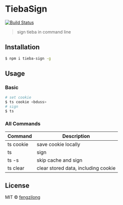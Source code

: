 # TiebaSign

[![Build Status](https://travis-ci.org/bluelovers/tieba-sign.svg?branch=master)](https://travis-ci.org/bluelovers/tieba-sign)

> sign tieba in command line

## Installation

```bash
$ npm i tieba-sign -g
```

## Usage

### Basic

```bash
# set cookie
$ ts cookie <bduss>
# sign
$ ts
```

### All Commands

Command | Description
------- | -----------
ts cookie | save cookie locally
ts | sign
ts -s | skip cache and sign
ts clear | clear stored data, including cookie

## License

MIT &copy; [fengzilong](https://github.com/fengzilong)
